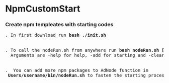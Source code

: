 # NpmCustomStart
<h3>Create npm templeates with starting codes</h3>
<pre>
. In first download run <b>bash ./init.sh</b>
<br>
. To call the nodeRun.sh from anywhere run <b>bash nodeRun.sh [arg]</b>
  Arguments are -help for help, -add for starting and -clear for clear data
<br>
.  You can add more npm packages to AdNode function in <br> <b>Users/username/bin/nodeRun.sh</b> to fasten the starting process
</pre>
